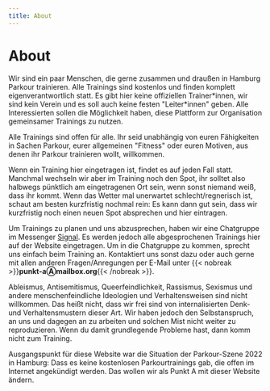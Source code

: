 ```yaml
---
title: About
---
```

# About
Wir sind ein paar Menschen, die gerne zusammen und draußen in Hamburg Parkour trainieren. Alle Trainings sind kostenlos und finden komplett eigenverantwortlich statt. Es gibt hier keine offiziellen Trainer\*innen, wir sind kein Verein und es soll auch keine festen "Leiter\*innen" geben. Alle Interessierten sollen die Möglichkeit haben, diese Plattform zur Organisation gemeinsamer Trainings zu nutzen.

Alle Trainings sind offen für alle. Ihr seid unabhängig von euren Fähigkeiten in Sachen Parkour, eurer allgemeinen "Fitness" oder euren Motiven, aus denen ihr Parkour trainieren wollt, willkommen.

Wenn ein Training hier eingetragen ist, findet es auf jeden Fall statt. Manchmal wechseln wir aber im Training noch den Spot, ihr solltet also halbwegs pünktlich am eingetragenen Ort sein, wenn sonst niemand weiß, dass ihr kommt. Wenn das Wetter mal unerwartet schlecht/regnerisch ist, schaut am besten kurzfristig nochmal rein: Es kann dann gut sein, dass wir kurzfristig noch einen neuen Spot absprechen und hier eintragen.

Um Trainings zu planen und uns abzusprechen, haben wir eine Chatgruppe im Messenger [Signal](https://signal.org/). Es werden jedoch alle abgesprochenen Trainings hier auf der Website eingetragen. Um in die Chatgruppe zu kommen, sprecht uns einfach beim Training an. Kontaktiert uns sonst dazu oder auch gerne mit allen anderen Fragen/Anregungen per E-Mail unter {{< nobreak >}}**punkt-aⒶmailbox.org**{{< /nobreak >}}.

Ableismus, Antisemitismus, Queerfeindlichkeit, Rassismus, Sexismus und andere menschenfeindliche Ideologien und Verhaltensweisen sind nicht willkommen. Das heißt nicht, dass wir frei sind von internalisierten Denk- und Verhaltensmustern dieser Art. Wir haben jedoch den Selbstanspruch, an uns und dagegen an zu arbeiten und solchen Mist nicht weiter zu reproduzieren. Wenn du damit grundlegende Probleme hast, dann komm nicht zum Training.

Ausgangspunkt für diese Website war die Situation der Parkour-Szene 2022 in Hamburg: Dass es keine kostenlosen Parkourtrainings gab, die offen im Internet angekündigt werden. Das wollen wir als Punkt A mit dieser Website ändern.
